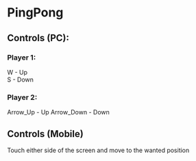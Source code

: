 # PingPong
## Controls (PC):
### Player 1:
W           - Up  
S           - Down

### Player 2:
Arrow_Up    - Up
Arrow_Down  - Down

## Controls (Mobile)
Touch either side of the screen and move to the wanted position
